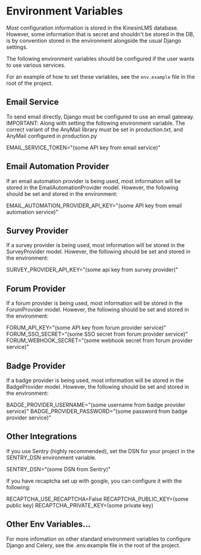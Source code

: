 # Environment Variables

Most configuration information is stored in the KinesinLMS database. However, some information that is secret
and shouldn't be stored in the DB, is by convention stored in the environment alongside the usual Django settings.

The following environment variables should be configured if the user wants to use various services.

For an example of how to set these variables, see the `env.example` file in the root of the project.

## Email Service

To send email directly, Django must be configured to use an email gateway.
IMPORTANT: Along with setting the following environment variable. The correct variant of the AnyMail library must
be set in production.txt, and AnyMail configured in production.py

EMAIL_SERVICE_TOKEN="(some API key from email service)"

## Email Automation Provider

If an email automation provider is being used, most information will be stored in the EmailAutomationProvider model.
However, the following should be set and stored in the environment:

EMAIL_AUTOMATION_PROVIDER_API_KEY="(some API key from email automation service)"

## Survey Provider

If a survey provider is being used, most information will be stored in the SurveyProvider model.
However, the following should be set and stored in the environment:

SURVEY_PROVIDER_API_KEY="(some api key from survey provider)"

## Forum Provider

If a forum provider is being used, most information will be stored in the ForumProvider model.
However, the following should be set and stored in the environment:

FORUM_API_KEY="(some API key from forum provider service)"
FORUM_SSO_SECRET="(some SSO secret from forum provider service)"
FORUM_WEBHOOK_SECRET="(some webhook secret from forum provider service)"

## Badge Provider

If a badge provider is being used, most information will be stored in the BadgeProvider model.
However, the following should be set and stored in the environment:

BADGE_PROVIDER_USERNAME="(some username from badge provider service)"
BADGE_PROVIDER_PASSWORD="(some password from badge provider service)"

## Other Integrations

If you use Sentry (highly recommended), set the DSN for your project in the SENTRY_DSN environment variable.

SENTRY_DSN="(some DSN from Sentry)"

If you have recaptcha set up with google, you can configure it with the following:

RECAPTCHA_USE_RECAPTCHA=False
RECAPTCHA_PUBLIC_KEY=(some public key)
RECAPTCHA_PRIVATE_KEY=(some private key)

## Other Env Variables...

For more infomation on other standard environment variables to configure Django and Celery, see the .env.example
file in the root of the project.
